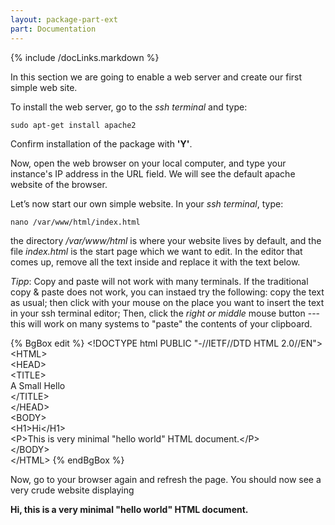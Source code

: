```yaml
---
layout: package-part-ext
part: Documentation
---
```

{% include /docLinks.markdown %}


In this section we are going to enable a web server and create our first simple web site.

To install the web server, go to the *ssh terminal* and type:

```sudo apt-get install apache2```

Confirm installation of the package with **'Y'**.

Now, open the web browser on your local computer, and type your instance's IP address in the URL field.
We will see the default apache website of the browser.

Let’s now start our own simple website. In your *ssh terminal*, type:

```nano /var/www/html/index.html```

the directory */var/www/html* is where your website lives by default, and the file *index.html* is the start page which we want to edit. In the editor that comes up, remove all the text inside and replace it with the text below. 

*Tipp*: Copy and paste will not work with many terminals. If the traditional copy & paste does not work, you can instaed try the following: copy the text as usual; then click with your mouse on the place you want to insert the text in your ssh terminal editor; Then, click the *right or middle* mouse button --- this will work on many systems to "paste" the contents of your clipboard.

{% BgBox edit %}
&lt;!DOCTYPE html PUBLIC "-//IETF//DTD HTML 2.0//EN"&gt;    
&lt;HTML&gt;    
  &lt;HEAD&gt;    
    &lt;TITLE&gt;    
      A Small Hello    
    &lt;/TITLE&gt;    
  &lt;/HEAD&gt;    
&lt;BODY&gt;    
  &lt;H1&gt;Hi&lt;/H1&gt;    
  &lt;P&gt;This is very minimal "hello world" HTML document.&lt;/P&gt;    
&lt;/BODY&gt;    
&lt;/HTML&gt;
{% endBgBox %}

Now, go to your browser again and refresh the page. You should now see a very crude website displaying 

**Hi, this is a very minimal "hello world" HTML document.**


